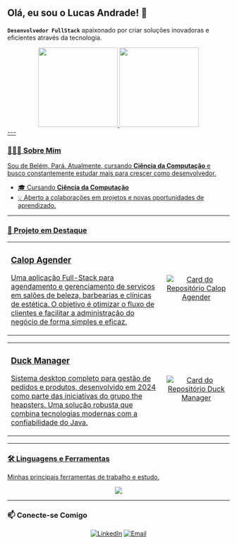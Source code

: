 

## Olá, eu sou o Lucas Andrade! 👋

**`Desenvolvedor FullStack`** apaixonado por criar soluções inovadoras e eficientes através da tecnologia.

<div align="center">
  <a href="https://github.com/lucasonline0">
  <img height="180em" src="https://github-readme-stats.vercel.app/api?username=lucasonline0&show_icons=true&theme=dark&include_all_commits=true&count_private=true"/>
  <img height="180em" src="https://github-readme-stats.vercel.app/api/top-langs/?username=lucasonline0&layout=compact&langs_count=7&theme=dark"/>
</div>
---

### 👨🏻‍💻 Sobre Mim

Sou de Belém, Pará. Atualmente, cursando **Ciência da Computação** e busco constantemente estudar mais para crescer como desenvolvedor. 

- 🎓 Cursando **Ciência da Computação**
- 💡 Aberto a colaborações em projetos e novas oportunidades de aprendizado.

---

### 🚀 Projeto em Destaque

<table width="100%">
  <tr>
    <td width="70%">
      <h3>Calop Agender</h3>
      <p>
        Uma aplicação Full-Stack para agendamento e gerenciamento de serviços em salões de beleza, barbearias e clínicas de estética. O objetivo é otimizar o fluxo de clientes e facilitar a administração do negócio de forma simples e eficaz.
      </p>
    </td>
    <td align="center">
      <a href="https://github.com/theheapsters/calop-agender">
        <img src="https://github-readme-stats.vercel.app/api/pin/?username=theheapsters&repo=calop-agender&theme=tokyonight" alt="Card do Repositório Calop Agender">
      </a>
    </td>
  </tr>
</table>

<table width="100%">
  <tr>
    <td width="70%">
      <h3>Duck Manager</h3>
      <p>
        Sistema desktop completo para gestão de pedidos e produtos, desenvolvido em 2024 como parte das iniciativas do grupo the heapsters. Uma solução robusta que combina tecnologias modernas com a confiabilidade do Java.
      </p>
    </td>
    <td align="center">
      <a href="https://github.com/theheapsters/duck-manager">
        <img src="https://github-readme-stats.vercel.app/api/pin/?username=theheapsters&repo=duck-manager&theme=tokyonight" alt="Card do Repositório Duck Manager">
      </a>
    </td>
  </tr>
</table>

---

### 🛠️ Linguagens e Ferramentas

Minhas principais ferramentas de trabalho e estudo.

<p align="center">
  <a href="https://skillicons.dev">
    <img src="https://skillicons.dev/icons?i=react,ts,js,html,css,php,laravel,python,java,c,powershell,git,figma,docker&perline=7" />
  </a>
</p>

---

### 📫 Conecte-se Comigo

<p align="center">
  <a href="https://www.linkedin.com/in/lucasblackstar/" target="_blank"><img src="https://img.shields.io/badge/LinkedIn-0077B5?style=for-the-badge&logo=linkedin&logoColor=white" alt="LinkedIn"></a>
  <a href="mailto:jlmadureira90@gmail.com"><img src="https://img.shields.io/badge/Email-D14836?style=for-the-badge&logo=gmail&logoColor=white" alt="Email"></a>
</p>
